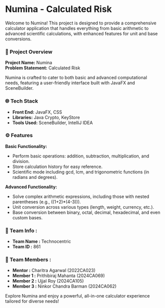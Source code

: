 # Numina - Calculated Risk

Welcome to Numina! This project is designed to provide a comprehensive calculator application that handles everything from basic arithmetic to advanced scientific calculations, with enhanced features for unit and base conversions.

### 🚀 Project Overview
**Project Name:** Numina  
**Problem Statement:** Calculated Risk  

Numina is crafted to cater to both basic and advanced computational needs, featuring a user-friendly interface built with JavaFX and SceneBuilder.

### 🌐 Tech Stack
- **Front End:** JavaFX, CSS
- **Libraries:** Java Crypto, KeyStore
- **Tools Used:** SceneBuilder, IntelliJ IDEA

### ⚙️ Features
**Basic Functionality:**
- Perform basic operations: addition, subtraction, multiplication, and division.
- Store calculation history for easy reference.
- Scientific mode including gcd, lcm, and trigonometric functions (in radians and degrees).

**Advanced Functionality:**
- Solve complex arithmetic expressions, including those with nested parentheses (e.g., \((1+2)*(4-3)\)).
- Unit conversion across various types (length, weight, currency, etc.).
- Base conversion between binary, octal, decimal, hexadecimal, and even custom bases.

### 👥 Team Info :
- **Team Name :** Technocentric
- **Team ID :** 861

### 👥 Team Members :
- **Mentor :** Charitra Agarwal (2022CA023)
- **Member 1 :** Prithibiraj Mahanta (2024CA069)
- **Member 2 :** Ujjal Roy (2024CA105)
- **Member 3 :** Ninkor Chandra Barman (2024CA062)

Explore Numina and enjoy a powerful, all-in-one calculator experience tailored for diverse needs!
